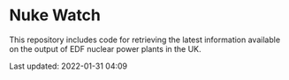 # Nuke Watch

This repository includes code for retrieving the latest information available on the output of EDF nuclear power plants in the UK.

Last updated: 2022-01-31 04:09